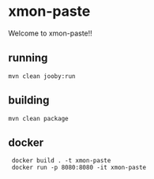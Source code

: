 # xmon-paste

Welcome to xmon-paste!!

## running

    mvn clean jooby:run

## building

    mvn clean package

## docker

     docker build . -t xmon-paste
     docker run -p 8080:8080 -it xmon-paste
